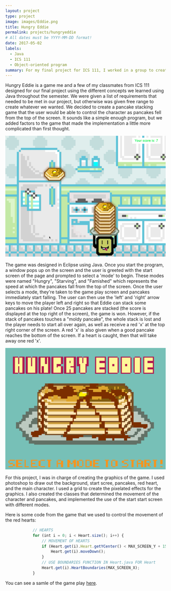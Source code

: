 ```yaml
---
layout: project
type: project
image: images/Eddie.png
title: Hungry Eddie
permalink: projects/hungryeddie
# All dates must be YYYY-MM-DD format!
date: 2017-05-02
labels:
  - Java
  - ICS 111
  - Object-oriented program
summary: For my final project for ICS 111, I worked in a group to create a pancake stacking game using Java.
---
```


Hungry Eddie is a game me and a few of my classmates from ICS 111 designed for our final project using the different concepts we learned using Java throughout the semester. We were given a list of requirements that needed to be met in our project, but otherwise was given free range to create whatever we wanted. We decided to create a pancake stacking game that the user would be able to control the character as pancakes fell from the top of the screen. It sounds like a simple enough program, but we added factors to the game that made the implementation a little more complicated than first thought.

<img class="ui medium left floated rounded image" src="../images/HungryEddieGamePlay.png">

The game was designed in Eclipse using Java. Once you start the program, a window pops up on the screen and the user is greeted with the start screen of the page and prompted to select a 'mode' to begin. These modes were named "Hungry", "Starving", and "Famished" which represents the speed at which the pancakes fall from the top of the screen. Once the user selects a mode, they're taken to the game play screen and pancakes immediately start falling. The user can then use the 'left' and 'right' arrow keys to move the player left and right so that Eddie can stack some pancakes on his plate! Once 25 pancakes are stacked (the score is displayed at the top right of the screen), the game is won. However, if the stack of pancakes touches a "moldy pancake", the whole stack is lost and the player needs to start all over again, as well as receive a red 'x' at the top right corner of the screen. A red 'x' is also given when a good pancake reaches the bottom of the screen. If a heart is caught, then that will take away one red 'x'.

<img class="ui medium right floated rounded image" src="../images/StartScreen.png">

For this project, I was in charge of creating the graphics of the game. I used photoshop to draw out the background, start scree, pancakes, red heart, and the main character. I used a grid to create the pixelated effects for the graphics. I also created the classes that determined the movement of the character and pancakes, and implemented the use of the start start screen with different modes.

Here is some code from the game that we used to control the movement of the red hearts:

```js
			// HEARTS
			for (int i = 0; i < Heart.size(); i++) {
				// MOVEMENT OF HEARTS
				if (Heart.get(i).Heart.getYCenter() < MAX_SCREEN_Y + 150) {
					Heart.get(i).moveDown();
				}
				// USE BOUNDARIES FUNCTION IN Heart.java FOR Heart
				Heart.get(i).HeartBoundaries(MAX_SCREEN_X);
			}
```

You can see a samle of the game play [here](https://www.youtube.com/watch?v=Kk029e7Ucdc).



